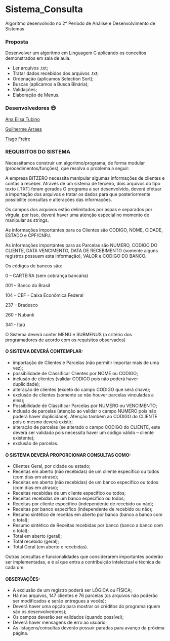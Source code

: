 # Sistema_Consulta

Algoritmo desenvolvido no 2° Período de Análise e Desenvolvimento de Sistemas

### Proposta

Desenvolver um algoritmo em Linguagem C aplicando os conceitos demonstrados em sala de aula.
- Ler arquivos .txt;
- Tratar dados recebidos dos arquivos .txt;
- Ordenação (aplicamos Selection Sort);
- Buscas (aplicamos a Busca Binária);
- Validações;
- Elaboração de Menus.

### Desenvolvedores 😎
<a href="https://br.linkedin.com/in/ana-elisa-tubino?trk=people_directory">Ana Elisa Tubino</a>

<a href="https://br.linkedin.com/in/guilherme-arraes-674181107">Guilherme Arraes</a>

<a href="https://br.linkedin.com/in/tiago-freire-santos">Tiago Freire</a>

### REQUISITOS DO SISTEMA

Necessitamos construir um algoritmo/programa, de forma modular (procedimentos/funções), que resolva o problema a seguir:

A empresa BITZERO necessita manipular algumas informações de clientes e contas a receber. Através de um sistema de terceiro, dois arquivos do tipo texto (.TXT) foram gerados
O programa a ser desenvolvido, deverá efetuar a importação dos arquivos e tratar os dados para que posteriormente possibilite consultas e alterações das informações.

Os campos dos arquivos estão delimitados por aspas e separados por vírgula, por isso, deverá haver uma atenção especial no momento de manipular as strings.

As informações importantes para os Clientes são CODIGO, NOME, CIDADE, ESTADO e CPF/CNPJ.

As informações importantes para as Parcelas são NUMERO, CODIGO DO CLIENTE, DATA VENCIMENTO, DATA DE RECEBIMENTO (somente alguns registros possuem esta informação), VALOR e CODIGO DO BANCO.

Os códigos de bancos são:

0 – CARTEIRA (sem cobrança bancária)

001 – Banco do Brasil

104 – CEF - Caixa Econômica Federal

237 – Bradesco

260 - Nubank

341 - Itaú

O Sistema deverá conter MENU e SUBMENUS (a critério dos programadores de acordo com os requisitos observados)

#### O SISTEMA DEVERÁ CONTEMPLAR:
- importação de Clientes e Parcelas (não permitir importar mais de uma vez);
- possibilidade de Classificar Clientes por NOME ou CODIGO;
- inclusão de clientes (validar CODIGO pois não poderá haver duplicidade);
- alteração de clientes (exceto do campo CODIGO que será chave);
- exclusão de clientes (somente se não houver parcelas vinculadas a eles);
- Possibilidade de Classificar Parcelas por NUMERO ou VENCIMENTO;
- inclusão de parcelas (atenção ao validar o campo NUMERO pois não poderá haver duplicidade). Atenção também ao CODIGO do CLIENTE pois o mesmo deverá existir;
- alteração de parcelas (se alterado o campo CODIGO do CLIENTE, este deverá ser validado pois necessita haver um código válido – cliente existente);
- exclusão de parcelas.

#### O SISTEMA DEVERÁ PROPORCIONAR CONSULTAS COMO:
- Clientes Geral, por cidade ou estado;
- Receitas em aberto (não recebidas) de um cliente específico ou todos (com dias em atraso);
- Receitas em aberto (não recebidas) de um banco específico ou todos (com dias em atraso);
- Receitas recebidas de um cliente específico ou todos;
- Receitas recebidas de um banco específico ou todos;
- Receitas por cliente específico (independente de recebido ou não);
- Receitas por banco específico (independente de recebido ou não);
- Resumo sintético de receitas em aberto por banco (banco a banco com o total);
- Resumo sintético de Receitas recebidas por banco (banco a banco com o total);
- Total em aberto (geral);
- Total recebido (geral);
- Total Geral (em aberto e recebidas).

Outras consultas e funcionalidades que considerarem importantes poderão ser implementadas, e é aí que entra a contribuição intelectual e técnica de cada um.

#### OBSERVAÇÕES:
- A exclusão de um registro poderá ser LÓGICA ou FÍSICA;
- Há nos arquivos, 147 clientes e 76 parcelas (os arquivos não poderão ser modificados e serão entregues a vocês);
- Deverá haver uma opção para mostrar os créditos do programa (quem são os desenvolvedores);
- Os campos deverão ser validados (quando possível);
- Deverá haver mensagens de erro ao usuário;
- As listagens/consultas deverão possuir paradas para avanço da próxima página.
